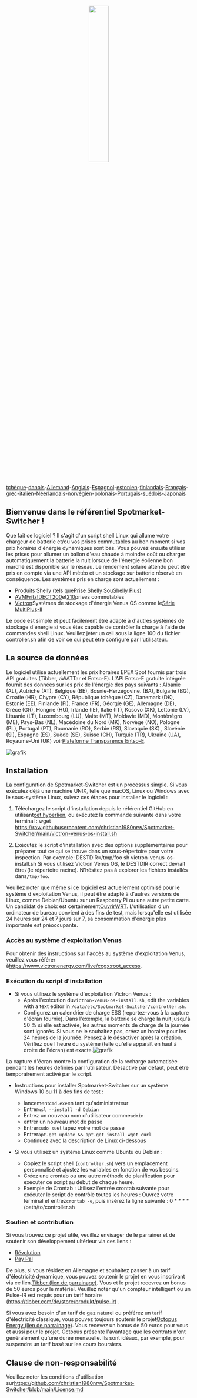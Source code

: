 <p align="center" width="100%">
    <img width="33%" src="https://github.com/christian1980nrw/Spotmarket-Switcher/blob/main/SpotmarketSwitcherLogo.png?raw=true"> 
</p>

[tchèque](README.cs.md)-[danois](README.da.md)-[Allemand](README.de.md)-[Anglais](README.md)-[Espagnol](README.es.md)-[estonien](README.et.md)-[finlandais](README.fi.md)-[Français](README.fr.md)-[grec](README.el.md)-[italien](README.it.md)-[Néerlandais](README.nl.md)-[norvégien](README.no.md)-[polonais](README.pl.md)-[Portugais](README.pt.md)-[suédois](README.sv.md)-[Japonais](README.ja.md)

## Bienvenue dans le référentiel Spotmarket-Switcher !

Que fait ce logiciel ?
Il s'agit d'un script shell Linux qui allume votre chargeur de batterie et/ou vos prises commutables au bon moment si vos prix horaires d'énergie dynamiques sont bas.
Vous pouvez ensuite utiliser les prises pour allumer un ballon d'eau chaude à moindre coût ou charger automatiquement la batterie la nuit lorsque de l'énergie éolienne bon marché est disponible sur le réseau.
Le rendement solaire attendu peut être pris en compte via une API météo et un stockage sur batterie réservé en conséquence.
Les systèmes pris en charge sont actuellement :

-   Produits Shelly (tels que[Prise Shelly S](https://shellyparts.de/products/shelly-plus-plug-s)ou[Shelly Plus](https://shellyparts.de/products/shelly-plus-1pm))
-   [AVMFritz!DECT200](https://avm.de/produkte/smart-home/fritzdect-200/)et[210](https://avm.de/produkte/smart-home/fritzdect-210/)prises commutables
-   [Victron](https://www.victronenergy.com/)Systèmes de stockage d'énergie Venus OS comme le[Série MultiPlus-II](https://www.victronenergy.com/inverters-chargers)

Le code est simple et peut facilement être adapté à d'autres systèmes de stockage d'énergie si vous êtes capable de contrôler la charge à l'aide de commandes shell Linux.
Veuillez jeter un œil sous la ligne 100 du fichier controller.sh afin de voir ce qui peut être configuré par l'utilisateur.

## La source de données

Le logiciel utilise actuellement les prix horaires EPEX Spot fournis par trois API gratuites (Tibber, aWATTar et Entso-E).
L'API Entso-E gratuite intégrée fournit des données sur les prix de l'énergie des pays suivants :
Albanie (AL), Autriche (AT), Belgique (BE), Bosnie-Herzégovine. (BA), Bulgarie (BG), Croatie (HR), Chypre (CY), République tchèque (CZ), Danemark (DK), Estonie (EE), Finlande (FI), France (FR), Géorgie (GE), Allemagne (DE), Grèce (GR), Hongrie (HU), Irlande (IE), Italie (IT), Kosovo (XK), Lettonie (LV), Lituanie (LT), Luxembourg (LU), Malte (MT), Moldavie (MD), Monténégro (ME), Pays-Bas (NL), Macédoine du Nord (MK), Norvège (NO), Pologne (PL), Portugal (PT), Roumanie (RO), Serbie (RS), Slovaquie (SK) , Slovénie (SI), Espagne (ES), Suède (SE), Suisse (CH), Turquie (TR), Ukraine (UA), Royaume-Uni (UK) voir[Plateforme Transparence Entso-E](https://transparency.entsoe.eu/transmission-domain/r2/dayAheadPrices/show).

![grafik](https://user-images.githubusercontent.com/6513794/224442951-c0155a48-f32b-43f4-8014-d86d60c3b311.png)

## Installation

La configuration de Spotmarket-Switcher est un processus simple. Si vous exécutez déjà une machine UNIX, telle que macOS, Linux ou Windows avec le sous-système Linux, suivez ces étapes pour installer le logiciel :

1.  Téléchargez le script d'installation depuis le référentiel GitHub en utilisant[cet hyperlien](https://raw.githubusercontent.com/christian1980nrw/Spotmarket-Switcher/main/victron-venus-os-install.sh), ou exécutez la commande suivante dans votre terminal :
        wget https://raw.githubusercontent.com/christian1980nrw/Spotmarket-Switcher/main/victron-venus-os-install.sh

2.  Exécutez le script d'installation avec des options supplémentaires pour préparer tout ce qui se trouve dans un sous-répertoire pour votre inspection. Par exemple:
        DESTDIR=/tmp/foo sh victron-venus-os-install.sh
    Si vous utilisez Victron Venus OS, le DESTDIR correct devrait être`/`(le répertoire racine). N'hésitez pas à explorer les fichiers installés dans`/tmp/foo`.

Veuillez noter que même si ce logiciel est actuellement optimisé pour le système d'exploitation Venus, il peut être adapté à d'autres versions de Linux, comme Debian/Ubuntu sur un Raspberry Pi ou une autre petite carte. Un candidat de choix est certainement[OuvrirWRT](https://www.openwrt.org). L'utilisation d'un ordinateur de bureau convient à des fins de test, mais lorsqu'elle est utilisée 24 heures sur 24 et 7 jours sur 7, sa consommation d'énergie plus importante est préoccupante.

### Accès au système d'exploitation Venus

Pour obtenir des instructions sur l'accès au système d'exploitation Venus, veuillez vous référer à<https://www.victronenergy.com/live/ccgx:root_access>.

### Exécution du script d'installation

-   Si vous utilisez le système d'exploitation Victron Venus :
    -   Après l'exécution du`victron-venus-os-install.sh`, edit the variables with a text editor in `/data/etc/Spotmarket-Switcher/controller.sh`.
    -   Configurez un calendrier de charge ESS (reportez-vous à la capture d'écran fournie). Dans l'exemple, la batterie se charge la nuit jusqu'à 50 % si elle est activée, les autres moments de charge de la journée sont ignorés. Si vous ne le souhaitez pas, créez un horaire pour les 24 heures de la journée. Pensez à le désactiver après la création. Vérifiez que l'heure du système (telle qu'elle apparaît en haut à droite de l'écran) est exacte.![grafik](https://user-images.githubusercontent.com/6513794/206877184-b8bf0752-b5d5-4c1b-af15-800b6499cfc7.png)

La capture d'écran montre la configuration de la recharge automatisée pendant les heures définies par l'utilisateur. Désactivé par défaut, peut être temporairement activé par le script.

-   Instructions pour installer Spotmarket-Switcher sur un système Windows 10 ou 11 à des fins de test :

    -   lancement`cmd.exe`en tant qu'administrateur
    -   Entrer`wsl --install -d Debian`
    -   Entrez un nouveau nom d'utilisateur comme`admin`
    -   entrer un nouveau mot de passe
    -   Entrer`sudo su`et tapez votre mot de passe
    -   Entrer`apt-get update && apt-get install wget curl`
    -   Continuez avec la description de Linux ci-dessous

-   Si vous utilisez un système Linux comme Ubuntu ou Debian :
    -   Copiez le script shell (`controller.sh`) vers un emplacement personnalisé et ajustez les variables en fonction de vos besoins.
    -   Créez une crontab ou une autre méthode de planification pour exécuter ce script au début de chaque heure.
    -   Exemple de Crontab :
          Utilisez l'entrée crontab suivante pour exécuter le script de contrôle toutes les heures :
          Ouvrez votre terminal et entrez`crontab -e`, puis insérez la ligne suivante :
            0 * * * * /path/to/controller.sh

### Soutien et contribution

Si vous trouvez ce projet utile, veuillez envisager de le parrainer et de soutenir son développement ultérieur via ces liens :

-   [Révolution](https://revolut.me/christqki2)
-   [Pay Pal](https://paypal.me/christian1980nrw)

De plus, si vous résidez en Allemagne et souhaitez passer à un tarif d'électricité dynamique, vous pouvez soutenir le projet en vous inscrivant via ce lien.[Tibber (lien de parrainage)](https://invite.tibber.com/ojgfbx2e). Vous et le projet recevrez un bonus de 50 euros pour le matériel. Veuillez noter qu'un compteur intelligent ou un Pulse-IR est requis pour un tarif horaire (<https://tibber.com/de/store/produkt/pulse-ir>) .

Si vous avez besoin d'un tarif de gaz naturel ou préférez un tarif d'électricité classique, vous pouvez toujours soutenir le projet[Octopus Energy (lien de parrainage)](https://share.octopusenergy.de/glass-raven-58).
Vous recevez un bonus de 50 euros pour vous et aussi pour le projet.
Octopus présente l'avantage que les contrats n'ont généralement qu'une durée mensuelle. Ils sont idéaux, par exemple, pour suspendre un tarif basé sur les cours boursiers.

## Clause de non-responsabilité

Veuillez noter les conditions d'utilisation sur<https://github.com/christian1980nrw/Spotmarket-Switcher/blob/main/License.md>
